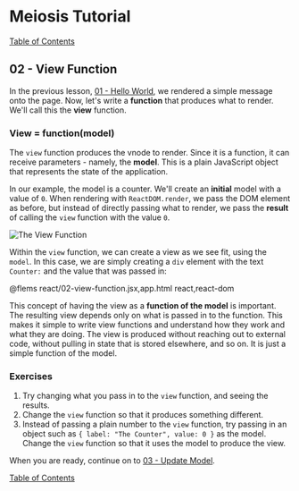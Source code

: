 # Meiosis Tutorial

[Table of Contents](toc.html)

## 02 - View Function

In the previous lesson, [01 - Hello World](01-hello-world-react.html), we rendered a simple
message onto the page. Now, let's write a **function** that produces what to render. We'll call
this the **view** function.

### View = function(model)

The `view` function produces the vnode to render. Since it is a function, it can receive
parameters - namely, the **model**. This is a plain JavaScript object that represents the state of
the application.

In our example, the model is a counter. We'll create an **initial** model with a value of `0`.
When rendering with `ReactDOM.render`, we pass the DOM element as before, but instead of directly
passing what to render, we pass the **result** of calling the `view` function with the value
`0`.

![The View Function](02-view-function-02.svg)

Within the `view` function, we can create a view as we see fit, using the `model`. In this
case, we are simply creating a `div` element with the text `Counter:` and the value that was
passed in:

@flems react/02-view-function.jsx,app.html react,react-dom

This concept of having the view as a **function of the model** is important. The resulting
view depends only on what is passed in to the function. This makes it simple to write view
functions and understand how they work and what they are doing. The view is produced without
reaching out to external code, without pulling in state that is stored elsewhere, and so on.
It is just a simple function of the model.

### Exercises

1. Try changing what you pass in to the `view` function, and seeing the results.
1. Change the `view` function so that it produces something different.
1. Instead of passing a plain number to the `view` function, try passing in an object such as
`{ label: "The Counter", value: 0 }` as the model. Change the `view` function so that it uses the
model to produce the view.

When you are ready, continue on to [03 - Update Model](03-update-model-react.html).

[Table of Contents](toc.html)
